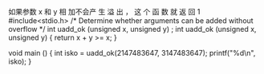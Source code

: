 如果参数 x 和 y 相 加不会产 生 溢 出 ， 这 个 函 数 就 返 回 1
#include<stdio.h>
/* Determine whether arguments can be added without overflow */
int uadd_ok (unsigned x, unsigned y) ; 
int uadd_ok (unsigned x, unsigned y) {
    return x + y >= x;
}

void main () {
    int isko = uadd_ok(2147483647, 3147483647);
    printf("%d\n", isko);
}